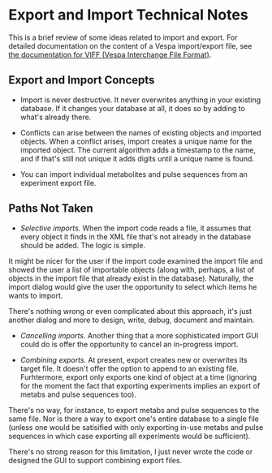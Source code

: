 # Export and Import Technical Notes
This is a brief review of some ideas related to import and export. For 
detailed documentation on the content of a Vespa import/export file, see
[the documentation for VIFF (Vespa Interchange File Format)](/wiki:VIFF/).


## Export and Import Concepts
 * Import is never destructive. It never overwrites anything in your existing 
   database. If it changes your database at all, it does so by adding to 
   what's already there.
   
 * Conflicts can arise between the names of existing objects and imported 
   objects. When a conflict arises, import creates a unique name for the 
   imported object. The current algorithm adds a timestamp to the name, and
   if that's still not unique it adds digits until a unique name is found.
   
 * You can import individual metabolites and pulse sequences from an
   experiment export file.


## Paths Not Taken
 * *Selective imports.* When the import code reads a file, it assumes 
   that every object it finds in the XML file that's not already in the 
   database should be added. The logic is simple.
   
 It might be nicer for the user if the import code examined the import 
 file and showed the user a list of importable objects (along with, perhaps,
 a list of objects in the import file that already exist in the database). 
 Naturally, the import dialog would give the user the opportunity to 
 select which items he wants to import.
   
 There's nothing wrong or even complicated about this approach, it's just
 another dialog and more to design, write, debug, document and maintain.
 
 * *Cancelling imports.* Another thing that a more sophisticated import
 GUI could do is offer the opportunity to cancel an in-progress import.

 * *Combining exports.* At present, export creates new or overwrites its
 target file. It doesn't offer the option to append to an existing file. 
 Furhtermore, export only exports one kind of object at a time (ignoring
 for the moment the fact that exporting experiments implies an export of 
 metabs and pulse sequences too). 
  
 There's no way, for instance, to export
 metabs and pulse sequences to the same file. Nor is there a way to 
 export one's entire database to a single file (unless one would be 
 satisified with only exporting in-use metabs and pulse sequences in which
 case exporting all experiments would be sufficient).
  
 There's no strong reason for this limitation, I just never wrote the code
 or designed the GUI to support combining export files.
